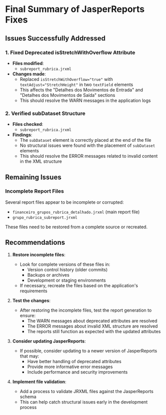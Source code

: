 # Final Summary of JasperReports Fixes

## Issues Successfully Addressed

### 1. Fixed Deprecated isStretchWithOverflow Attribute
- **Files modified**: 
  - `subreport_rubrica.jrxml`
- **Changes made**:
  - Replaced `isStretchWithOverflow="true"` with `textAdjust="StretchHeight"` in two `textField` elements
  - This affects the "Detalhes dos Movimentos de Entrada" and "Detalhes dos Movimentos de Saída" sections
  - This should resolve the WARN messages in the application logs

### 2. Verified subDataset Structure
- **Files checked**:
  - `subreport_rubrica.jrxml`
- **Findings**:
  - The `subDataset` element is correctly placed at the end of the file
  - No structural issues were found with the placement of `subDataset` elements
  - This should resolve the ERROR messages related to invalid content in the XML structure

## Remaining Issues

### Incomplete Report Files
Several report files appear to be incomplete or corrupted:
- `financeiro_grupos_rubrica_detalhado.jrxml` (main report file)
- `grupo_rubrica_subreport.jrxml`

These files need to be restored from a complete source or recreated.

## Recommendations

1. **Restore incomplete files**:
   - Look for complete versions of these files in:
     - Version control history (older commits)
     - Backups or archives
     - Development or staging environments
   - If necessary, recreate the files based on the application's requirements

2. **Test the changes**:
   - After restoring the incomplete files, test the report generation to ensure:
     - The WARN messages about deprecated attributes are resolved
     - The ERROR messages about invalid XML structure are resolved
     - The reports still function as expected with the updated attributes

3. **Consider updating JasperReports**:
   - If possible, consider updating to a newer version of JasperReports that may:
     - Have better handling of deprecated attributes
     - Provide more informative error messages
     - Include performance and security improvements

4. **Implement file validation**:
   - Add a process to validate JRXML files against the JasperReports schema
   - This can help catch structural issues early in the development process